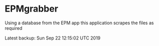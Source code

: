# EPMgrabber
Using a database from the EPM app this application scrapes the files as required


Latest backup: Sun Sep 22 12:15:02 UTC 2019

